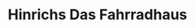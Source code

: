 ---
title: "Hinrichs Das Fahrradhaus"
url: /waren-mueritz/hinrichs-das-fahrradhaus/
shop: Fahrrad
---